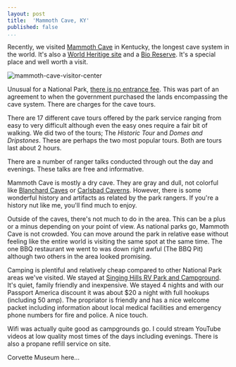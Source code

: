 ```yaml
---
layout: post  
title:  'Mammoth Cave, KY'
published: false
...
```


Recently, we visited [Mammoth
Cave](https://www.wikiwand.com/en/Mammoth_Cave_National_Park) in
Kentucky, the longest cave system in the world. It's also a [World
Heritige site](https://www.wikiwand.com/en/World_Heritage_site) and a
[Bio
Reserve](https://www.wikiwand.com/en/Man_and_the_Biosphere_Programme#/Biosphere_reserves).
It's a special place and well worth a visit.

![mammoth-cave-visitor-center](https://i.imgur.com/xMdxzT8.jpg)

Unusual for a National Park, [there is no entrance
fee](https://www.nps.gov/maca/planyourvisit/basicinfo.htm). This was
part of an agreement to when the government purchased the lands
encompassing the cave system. There are charges for the cave tours.

There are 17 different cave tours offered by the park service ranging
from easy to very difficult although even the easy ones require a fair
bit of walking. We did two of the tours; The *Historic Tour* and *Domes
and Dripstones*. These are perhaps the two most popular tours. Both are
tours last about 2 hours.

There are a number of ranger talks conducted through out the day and
evenings. These talks are free and informative.

Mammoth Cave is mostly a dry cave. They are gray and dull, not colorful
like [Blanchard Caves](http://www.blanchardsprings.org/) or [Carlsbad
Caverns](https://www.nps.gov/cave/index.htm). However, there is some
wonderful history and artifacts as related by the park rangers. If
you're a history nut like me, you'll find much to enjoy.

Outside of the caves, there's not much to do in the area. This can be a
plus or a minus depending on your point of view. As national parks go,
Mammoth Cave is not crowded. You can move around the park in relative
ease without feeling like the entire world is visiting the same spot at
the same time. The one BBQ restaurant we went to was down right awful
(The BBQ Pit) although two others in the area looked promising.

Camping is plentiful and relatively cheap compared to other National
Park areas we've visited. We stayed at [Singing Hills RV Park and
Campground](http://www.singinghillsrvpark.com/). It's quiet, family
friendly and inexpensive. We stayed 4 nights and with our Passport
America discount it was about $20 a night with full hookups (including
50 amp). The propriator is friendly and has a nice welcome packet
including information about local medical facilities and emergency phone
numbers for fire and police. A nice touch.

Wifi was actually quite good as campgrounds go. I could stream YouTube
videos at low quality most times of the days including evenings. There
is also a propane refill service on site.

Corvette Museum here...
